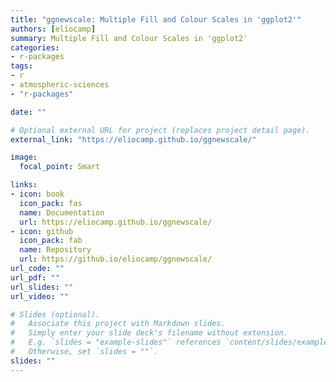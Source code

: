 ```yaml
---
title: "ggnewscale: Multiple Fill and Colour Scales in 'ggplot2'"
authors: [eliocamp]
summary: Multiple Fill and Colour Scales in 'ggplot2'
categories:
- r-packages
tags:
- r
- atmospheric-sciences
- "r-packages"

date: ""

# Optional external URL for project (replaces project detail page).
external_link: "https://eliocamp.github.io/ggnewscale/"

image:
  focal_point: Smart

links:
- icon: book
  icon_pack: fas
  name: Documentation
  url: https://eliocamp.github.io/ggnewscale/
- icon: github
  icon_pack: fab
  name: Repository
  url: https://github.io/eliocamp/ggnewscale/
url_code: ""
url_pdf: ""
url_slides: ""
url_video: ""

# Slides (optional).
#   Associate this project with Markdown slides.
#   Simply enter your slide deck's filename without extension.
#   E.g. `slides = "example-slides"` references `content/slides/example-slides.md`.
#   Otherwise, set `slides = ""`.
slides: ""
---
```


